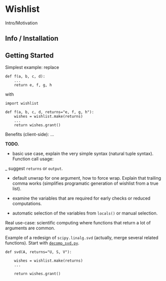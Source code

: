 
Wishlist
================================================================================

Intro/Motivation


Info / Installation
--------------------------------------------------------------------------------

Getting Started
--------------------------------------------------------------------------------

Simplest example: replace

  
    def f(a, b, c, d):
        ...
        return e, f, g, h

with

    import wishlist

    def f(a, b, c, d, returns="e, f, g, h"):
        wishes = wishlist.make(returns)
        ...
        return wishes.grant()


Benefits (client-side): ...


**TODO.**

  - basic use case, explain the very simple syntax (natural tuple syntax).
    Function call usage:

  _ suggest `returns` or `output`.

  - default unwrap for one argument, how to force wrap. Explain that trailing
    comma works (simplifies programatic generation of wishlist from a true 
    list).

  - examine the variables that are required for early checks or 
    reduced computations.

  - automatic selection of the variables from `locals()` or
    manual selection.


Real use-case: scientific computing where functions that return a lot of
arguments are common.

Example of a redesign of `scipy.linalg.svd` (actually, merge several
related functions). Start with [`decomp_svd.py`](https://github.com/scipy/scipy/blob/master/scipy/linalg/decomp_svd.py).



    def svd(A, returns="U, S, V"):

        wishes = wishlist.make(returns)
        ...

        return wishes.grant()


